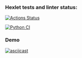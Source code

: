### Hexlet tests and linter status:
[![Actions Status](https://github.com/Alnoroid/python-project-50/actions/workflows/hexlet-check.yml/badge.svg)](https://github.com/Alnoroid/python-project-50/actions)

[![Python CI](https://github.com/Alnoroid/python-project-50/actions/workflows/pyci.yml/badge.svg)](https://github.com/Alnoroid/python-project-50/actions/workflows/pyci.yml)

### Demo

[![asciicast](https://asciinema.org/a/pPeak7HjEzw0GXsjqFIt3WFEH.svg)](https://asciinema.org/a/pPeak7HjEzw0GXsjqFIt3WFEH)